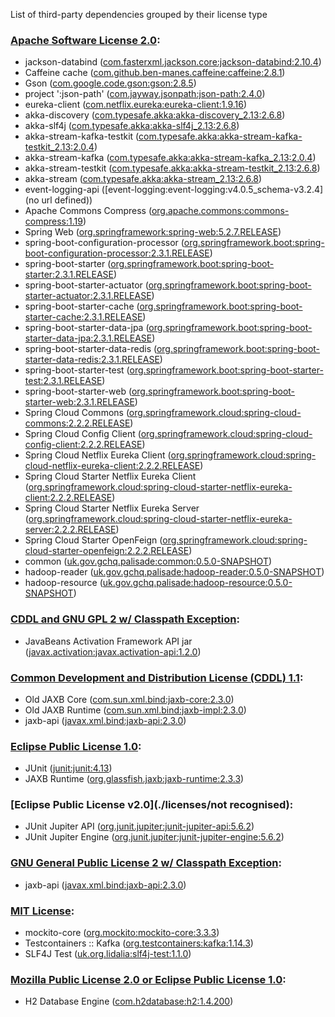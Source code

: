 List of third-party dependencies grouped by their license type

### [Apache Software License 2.0](./licenses/apache_software_license_2.0.txt):
* jackson-databind ([com.fasterxml.jackson.core:jackson-databind:2.10.4](http://github.com/FasterXML/jackson))
* Caffeine cache ([com.github.ben-manes.caffeine:caffeine:2.8.1](https://github.com/ben-manes/caffeine))
* Gson ([com.google.code.gson:gson:2.8.5](https://github.com/google/gson/gson))
* project ':json-path' ([com.jayway.jsonpath:json-path:2.4.0](https://github.com/jayway/JsonPath))
* eureka-client ([com.netflix.eureka:eureka-client:1.9.16](https://github.com/Netflix/eureka))
* akka-discovery ([com.typesafe.akka:akka-discovery_2.13:2.6.8](https://akka.io/))
* akka-slf4j ([com.typesafe.akka:akka-slf4j_2.13:2.6.8](https://akka.io/))
* akka-stream-kafka-testkit ([com.typesafe.akka:akka-stream-kafka-testkit_2.13:2.0.4](https://doc.akka.io/docs/alpakka-kafka/current))
* akka-stream-kafka ([com.typesafe.akka:akka-stream-kafka_2.13:2.0.4](https://doc.akka.io/docs/alpakka-kafka/current))
* akka-stream-testkit ([com.typesafe.akka:akka-stream-testkit_2.13:2.6.8](https://akka.io/))
* akka-stream ([com.typesafe.akka:akka-stream_2.13:2.6.8](https://akka.io/))
* event-logging-api ([event-logging:event-logging:v4.0.5_schema-v3.2.4](no url defined))
* Apache Commons Compress ([org.apache.commons:commons-compress:1.19](https://commons.apache.org/proper/commons-compress/))
* Spring Web ([org.springframework:spring-web:5.2.7.RELEASE](https://github.com/spring-projects/spring-framework))
* spring-boot-configuration-processor ([org.springframework.boot:spring-boot-configuration-processor:2.3.1.RELEASE](https://spring.io/projects/spring-boot))
* spring-boot-starter ([org.springframework.boot:spring-boot-starter:2.3.1.RELEASE](https://spring.io/projects/spring-boot))
* spring-boot-starter-actuator ([org.springframework.boot:spring-boot-starter-actuator:2.3.1.RELEASE](https://spring.io/projects/spring-boot))
* spring-boot-starter-cache ([org.springframework.boot:spring-boot-starter-cache:2.3.1.RELEASE](https://spring.io/projects/spring-boot))
* spring-boot-starter-data-jpa ([org.springframework.boot:spring-boot-starter-data-jpa:2.3.1.RELEASE](https://spring.io/projects/spring-boot))
* spring-boot-starter-data-redis ([org.springframework.boot:spring-boot-starter-data-redis:2.3.1.RELEASE](https://spring.io/projects/spring-boot))
* spring-boot-starter-test ([org.springframework.boot:spring-boot-starter-test:2.3.1.RELEASE](https://spring.io/projects/spring-boot))
* spring-boot-starter-web ([org.springframework.boot:spring-boot-starter-web:2.3.1.RELEASE](https://spring.io/projects/spring-boot))
* Spring Cloud Commons ([org.springframework.cloud:spring-cloud-commons:2.2.2.RELEASE](https://projects.spring.io/spring-cloud/spring-cloud-commons/))
* Spring Cloud Config Client ([org.springframework.cloud:spring-cloud-config-client:2.2.2.RELEASE](https://spring.io))
* Spring Cloud Netflix Eureka Client ([org.springframework.cloud:spring-cloud-netflix-eureka-client:2.2.2.RELEASE](https://spring.io/spring-cloud/spring-cloud-netflix/spring-cloud-netflix-eureka-client))
* Spring Cloud Starter Netflix Eureka Client ([org.springframework.cloud:spring-cloud-starter-netflix-eureka-client:2.2.2.RELEASE](https://projects.spring.io/spring-cloud))
* Spring Cloud Starter Netflix Eureka Server ([org.springframework.cloud:spring-cloud-starter-netflix-eureka-server:2.2.2.RELEASE](https://projects.spring.io/spring-cloud))
* Spring Cloud Starter OpenFeign ([org.springframework.cloud:spring-cloud-starter-openfeign:2.2.2.RELEASE](https://projects.spring.io/spring-cloud))
* common ([uk.gov.gchq.palisade:common:0.5.0-SNAPSHOT](https://github.com/gchq/Palisade-common))
* hadoop-reader ([uk.gov.gchq.palisade:hadoop-reader:0.5.0-SNAPSHOT](https://github.com/gchq/Palisade-readers/tree/develop/hadoop-reader))
* hadoop-resource ([uk.gov.gchq.palisade:hadoop-resource:0.5.0-SNAPSHOT](https://github.com/gchq/Palisade-readers/tree/develop/hadoop-resource))

### [CDDL and GNU GPL 2 w/ Classpath Exception](./licenses/cddl_gplv2_ce.html):
* JavaBeans Activation Framework API jar ([javax.activation:javax.activation-api:1.2.0](http://java.net/all/javax.activation-api/))

### [Common Development and Distribution License (CDDL) 1.1](./licenses/cddl_gpl_1.1.txt):
* Old JAXB Core ([com.sun.xml.bind:jaxb-core:2.3.0](http://jaxb.java.net/jaxb-bundles/jaxb-core))
* Old JAXB Runtime ([com.sun.xml.bind:jaxb-impl:2.3.0](http://jaxb.java.net/jaxb-bundles/jaxb-impl))
* jaxb-api ([javax.xml.bind:jaxb-api:2.3.0](https://github.com/javaee/jaxb-spec/jaxb-api))

### [Eclipse Public License 1.0](./licenses/eclipse_public_license_1.0.html):
* JUnit ([junit:junit:4.13](http://junit.org))
* JAXB Runtime ([org.glassfish.jaxb:jaxb-runtime:2.3.3](https://eclipse-ee4j.github.io/jaxb-ri/jaxb-runtime-parent/jaxb-runtime))

### [Eclipse Public License v2.0](./licenses/not recognised):
* JUnit Jupiter API ([org.junit.jupiter:junit-jupiter-api:5.6.2](https://junit.org/junit5/))
* JUnit Jupiter Engine ([org.junit.jupiter:junit-jupiter-engine:5.6.2](https://junit.org/junit5/))

### [GNU General Public License 2 w/ Classpath Exception](./licenses/missing):
* jaxb-api ([javax.xml.bind:jaxb-api:2.3.0](https://github.com/javaee/jaxb-spec/jaxb-api))

### [MIT License](./licenses/mit_license.txt):
* mockito-core ([org.mockito:mockito-core:3.3.3](https://github.com/mockito/mockito))
* Testcontainers :: Kafka ([org.testcontainers:kafka:1.14.3](https://testcontainers.org))
* SLF4J Test ([uk.org.lidalia:slf4j-test:1.1.0](http://projects.lidalia.org.uk/slf4j-test))

### [Mozilla Public License 2.0 or Eclipse Public License 1.0](./licenses/mpl_2.0_or_epl_1.0.html):
* H2 Database Engine ([com.h2database:h2:1.4.200](https://h2database.com))
